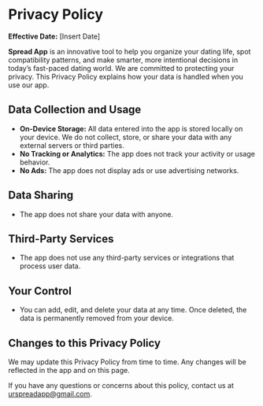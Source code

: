 # Privacy Policy

**Effective Date:** [Insert Date]

**Spread App** is an innovative tool to help you organize your dating life, spot compatibility patterns, and make smarter, more intentional decisions in today’s fast-paced dating world. We are committed to protecting your privacy. This Privacy Policy explains how your data is handled when you use our app.

## Data Collection and Usage
- **On-Device Storage:** All data entered into the app is stored locally on your device. We do not collect, store, or share your data with any external servers or third parties.
- **No Tracking or Analytics:** The app does not track your activity or usage behavior.
- **No Ads:** The app does not display ads or use advertising networks.

## Data Sharing
- The app does not share your data with anyone.

## Third-Party Services
- The app does not use any third-party services or integrations that process user data.

## Your Control
- You can add, edit, and delete your data at any time. Once deleted, the data is permanently removed from your device.

## Changes to this Privacy Policy
We may update this Privacy Policy from time to time. Any changes will be reflected in the app and on this page.

If you have any questions or concerns about this policy, contact us at urspreadapp@gmail.com.
